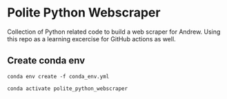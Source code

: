 # Polite Python Webscraper

Collection of Python related code to build a web scraper for Andrew. Using this repo as a learning excercise for GitHub actions as well.

## Create conda env

```conda env create -f conda_env.yml```

```conda activate polite_python_webscraper```
